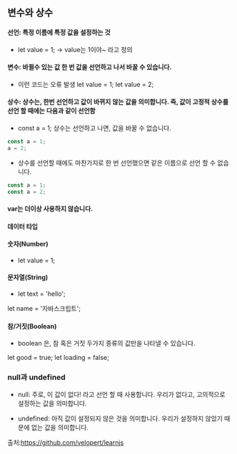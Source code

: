 ## 변수와 상수

#### 선언: 특정 이름에 특정 값을 설정하는 것 
+ let value = 1;
-> value는 1이야~ 라고 정의 

#### 변수: 바뀔수 있는 값 한 번 값을 선언하고 나서 바꿀 수 있습니다.
+ 이런 코드는 오류 발생
let value = 1;
let value = 2;

#### 상수: 상수는, 한번 선언하고 값이 바뀌지 않는 값을 의미합니다. 즉, 값이 고정적 상수를 선언 할 때에는 다음과 같이 선언함 
+ const a = 1;
상수는 선언하고 나면, 값을 바꿀 수 없습니다. 
```javascript
const a = 1;
a = 2; 
```
+ 상수를 선언할 때에도 마찬가지로 한 번 선언했으면 같은 이름으로 선언 할 수 없습니다.
```javascript
const a = 1;
const a = 2;
```
#### var는 더이상 사용하지 않습니다.

#### 데이터 타입

#### 숫자(Number)

+ let value = 1;

#### 문자열(String)

+ let text = 'hello';

let name = '자바스크립트';

#### 참/거짓(Boolean)
+ boolean 은, 참 혹은 거짓 두가지 종류의 값만을 나타낼 수 있습니다.

let good = true;
let loading = false;

### null과 undefined

+ null: 주로, 이 값이 없다! 라고 선언 할 때 사용합니다.
      우리가 없다고, 고의적으로 설정하는 값을 의미합니다.
      
+ undefined: 아직 값이 설정되지 않은 것을 의미합니다.
            우리가 설정하지 않았기 때문에 없는 값을 의미합니다.


출처:https://github.com/velopert/learnjs